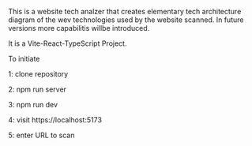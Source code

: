 This is a website tech analzer that creates elementary tech architecture diagram of the wev technologies used by the website scanned.
In future versions more capabilitis willbe introduced.

It is a Vite-React-TypeScript Project.

To initiate

1: clone repository

2: npm run server

3: npm run dev

4: visit https://localhost:5173

5: enter URL to scan 

